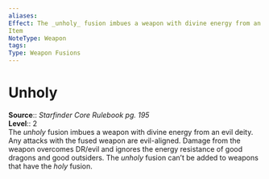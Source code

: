```yaml
---
aliases: 
Effect: The _unholy_ fusion imbues a weapon with divine energy from an evil deity. Any attacks with the fused weapon are evil-aligned. Damage from the weapon overcomes DR/evil and ignores the energy resistance of good dragons and good outsiders. The _unholy_ fusion can’t be added to weapons that have the _holy_ fusion.
Item
NoteType: Weapon
tags: 
Type: Weapon Fusions
---
```


# Unholy

**Source**:: _Starfinder Core Rulebook pg. 195_  
**Level**:: 2  
The _unholy_ fusion imbues a weapon with divine energy from an evil deity. Any attacks with the fused weapon are evil-aligned. Damage from the weapon overcomes DR/evil and ignores the energy resistance of good dragons and good outsiders. The _unholy_ fusion can’t be added to weapons that have the _holy_ fusion.
